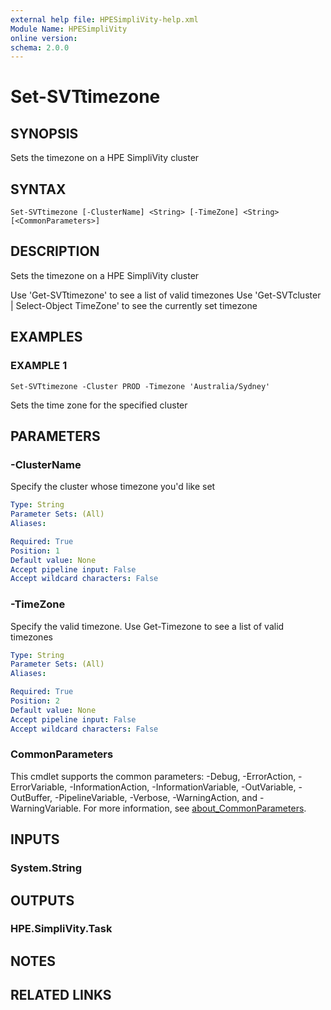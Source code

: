 ```yaml
---
external help file: HPESimpliVity-help.xml
Module Name: HPESimpliVity
online version:
schema: 2.0.0
---
```


# Set-SVTtimezone

## SYNOPSIS
Sets the timezone on a HPE SimpliVity cluster

## SYNTAX

```
Set-SVTtimezone [-ClusterName] <String> [-TimeZone] <String> [<CommonParameters>]
```

## DESCRIPTION
Sets the timezone on a HPE SimpliVity cluster

Use 'Get-SVTtimezone' to see a list of valid timezones
Use 'Get-SVTcluster | Select-Object TimeZone' to see the currently set timezone

## EXAMPLES

### EXAMPLE 1
```
Set-SVTtimezone -Cluster PROD -Timezone 'Australia/Sydney'
```

Sets the time zone for the specified cluster

## PARAMETERS

### -ClusterName
Specify the cluster whose timezone you'd like set

```yaml
Type: String
Parameter Sets: (All)
Aliases:

Required: True
Position: 1
Default value: None
Accept pipeline input: False
Accept wildcard characters: False
```

### -TimeZone
Specify the valid timezone.
Use Get-Timezone to see a list of valid timezones

```yaml
Type: String
Parameter Sets: (All)
Aliases:

Required: True
Position: 2
Default value: None
Accept pipeline input: False
Accept wildcard characters: False
```

### CommonParameters
This cmdlet supports the common parameters: -Debug, -ErrorAction, -ErrorVariable, -InformationAction, -InformationVariable, -OutVariable, -OutBuffer, -PipelineVariable, -Verbose, -WarningAction, and -WarningVariable. For more information, see [about_CommonParameters](http://go.microsoft.com/fwlink/?LinkID=113216).

## INPUTS

### System.String
## OUTPUTS

### HPE.SimpliVity.Task
## NOTES

## RELATED LINKS
